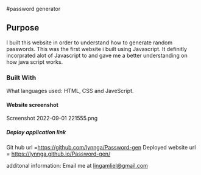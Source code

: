 #password generator 

## Purpose
I built this website in order to understand how to generate random passwords. This was the first website i built using Javascript. It definitly incorprated alot of Javascript to and gave me a better understanding on how java script works. 

### Built With 
What languages used: HTML, CSS and JaveScript.

#### Website screenshot
<img>Screenshot 2022-09-01 221555.png</img>

##### Deploy application link
Git hub url =https://github.com/lynnga/Password-gen
Deployed website url = https://lynnga.github.io/Password-gen/

additonal information:
Email me at lingamliel@gmail.com